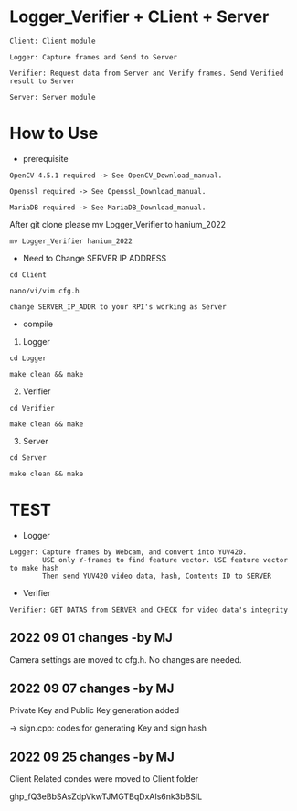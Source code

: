 # Logger_Verifier + CLient + Server
```
Client: Client module
```
```
Logger: Capture frames and Send to Server
```
```
Verifier: Request data from Server and Verify frames. Send Verified result to Server
```
```
Server: Server module
```
# How to Use
+ prerequisite
```
OpenCV 4.5.1 required -> See OpenCV_Download_manual.

Openssl required -> See Openssl_Download_manual.

MariaDB required -> See MariaDB_Download_manual.
```

After git clone please mv Logger_Verifier to hanium_2022
```
mv Logger_Verifier hanium_2022
```

+ Need to Change SERVER IP ADDRESS
```
cd Client
```
```
nano/vi/vim cfg.h
```
```
change SERVER_IP_ADDR to your RPI's working as Server
```
+ compile 
1. Logger
```
cd Logger 
```
```
make clean && make
```
2. Verifier
```
cd Verifier
```
```
make clean && make
```
3. Server
```
cd Server
```
```
make clean && make
```
# TEST
+ Logger
```
Logger: Capture frames by Webcam, and convert into YUV420.
        USE only Y-frames to find feature vector. USE feature vector to make hash
        Then send YUV420 video data, hash, Contents ID to SERVER
```
+ Verifier
```
Verifier: GET DATAS from SERVER and CHECK for video data's integrity
```
## 2022 09 01 changes -by MJ
Camera settings are moved to cfg.h. No changes are needed.

## 2022 09 07 changes -by MJ
Private Key and Public Key generation added

-> sign.cpp: codes for generating Key and sign hash

## 2022 09 25 changes -by MJ
Client Related condes were moved to Client folder

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
